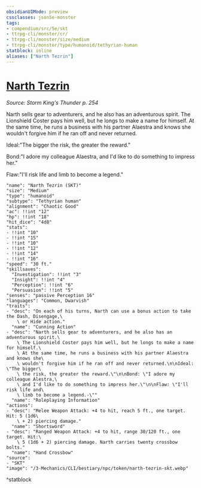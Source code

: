 ```yaml
---
obsidianUIMode: preview
cssclasses: json5e-monster
tags:
- compendium/src/5e/skt
- ttrpg-cli/monster/cr/
- ttrpg-cli/monster/size/medium
- ttrpg-cli/monster/type/humanoid/tethyrian-human
statblock: inline
aliases: ["Narth Tezrin"]
---
```

# [Narth Tezrin](3-Mechanics\CLI\bestiary\npc/narth-tezrin-skt.md)
*Source: Storm King's Thunder p. 254*  

Narth sells gear to adventurers, and he also has an adventurous spirit. The Lionshield Coster pays him well, but he longs to make a name for himself. At the same time, he runs a business with his partner Alaestra and knows she wouldn't forgive him if he ran off and never returned.

Ideal:"The bigger the risk, the greater the reward."

Bond:"I adore my colleague Alaestra, and I'd like to do something to impress her."

Flaw:"I'll risk life and limb to become a legend."

```statblock
"name": "Narth Tezrin (SKT)"
"size": "Medium"
"type": "humanoid"
"subtype": "Tethyrian human"
"alignment": "Chaotic Good"
"ac": !!int "12"
"hp": !!int "18"
"hit_dice": "4d8"
"stats":
- !!int "10"
- !!int "15"
- !!int "10"
- !!int "12"
- !!int "14"
- !!int "16"
"speed": "30 ft."
"skillsaves":
  "Investigation": !!int "3"
  "Insight": !!int "4"
  "Perception": !!int "6"
  "Persuasion": !!int "5"
"senses": "passive Perception 16"
"languages": "Common, Dwarvish"
"traits":
- "desc": "On each of his turns, Narth can use a bonus action to take the Dash, Disengage,\
    \ or Hide action."
  "name": "Cunning Action"
- "desc": "Narth sells gear to adventurers, and he also has an adventurous spirit.\
    \ The Lionshield Coster pays him well, but he longs to make a name for himself.\
    \ At the same time, he runs a business with his partner Alaestra and knows she\
    \ wouldn't forgive him if he ran off and never returned.\n\nIdeal: \"The bigger\
    \ the risk, the greater the reward.\"\n\nBond: \"I adore my colleague Alestra,\
    \ and I'd like to do something to impress her.\"\n\nFlaw: \"I'll risk life and\
    \ limb to become a legend.-\""
  "name": "Roleplaying Information"
"actions":
- "desc": "Melee Weapon Attack: +4 to hit, reach 5 ft., one target. Hit: 5 (1d6\
    \ + 2) piercing damage."
  "name": "Shortsword"
- "desc": "Ranged Weapon Attack: +4 to hit, range 30/120 ft., one target. Hit:\
    \ 5 (1d6 + 2) piercing damage. Narth carries twenty crossbow bolts."
  "name": "Hand Crossbow"
"source":
- "SKT"
"image": "/3-Mechanics/CLI/bestiary/npc/token/narth-tezrin-skt.webp"
```
^statblock